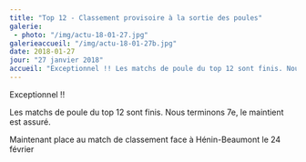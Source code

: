 ```yaml
---
title: "Top 12 - Classement provisoire à la sortie des poules"
galerie:
 - photo: "/img/actu-18-01-27.jpg"
galerieaccueil: "/img/actu-18-01-27b.jpg"
date: 2018-01-27
jour: "27 janvier 2018"
accueil: "Exceptionnel !! Les matchs de poule du top 12 sont finis. Nous terminons 7e, le maintient est assuré. Maintenant place au match de classement"
---
```


Exceptionnel !!   

Les matchs de poule du top 12 sont finis. Nous terminons 7e, le maintient est assuré.  

Maintenant place au match de classement face à Hénin-Beaumont le 24 février

